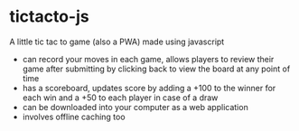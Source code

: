 # tictacto-js
A little tic tac to game (also a PWA) made using javascript
- can record your moves in each game, allows players to review their game after submitting by clicking back to view the board at any point of time
- has a scoreboard, updates score by adding a +100 to the winner for each win and a +50 to each player in case of a draw
- can be downloaded into your computer as a web application
- involves offline caching too
